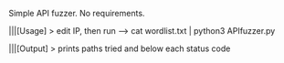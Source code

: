 
Simple API fuzzer. No requirements.

|||[Usage] > edit IP, then run -->  cat wordlist.txt | python3 APIfuzzer.py

|||[Output] > prints paths tried and below each status code 

